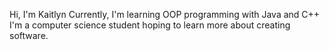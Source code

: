 Hi, I'm Kaitlyn
Currently, I'm learning OOP programming with Java and C++
I'm a computer science student hoping to learn more about creating software.
